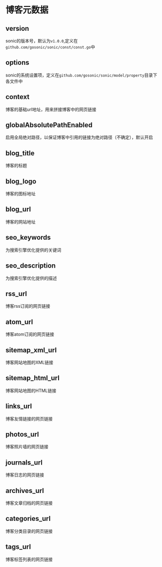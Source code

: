# 博客元数据

## **version**

sonic的版本号，默认为`v1.0.0`,定义在 `github.com/gosonic/sonic/const/const.go`中

## **options**

sonic的系统设置项，定义在`github.com/gosonic/sonic/model/property`目录下各文件中

## **context**

博客的基础url地址，用来拼接博客中的网页链接

## **globalAbsolutePathEnabled**

启用全局绝对路径，以保证博客中引用的链接为绝对路径（不确定），默认开启

## **blog\_title**

博客的标题

## **blog\_logo**

博客的图标地址

## **blog\_url**

博客的网站地址

## **seo\_keywords**

为搜索引擎优化提供的关键词

## **seo\_description**

为搜索引擎优化提供的描述

## **rss\_url**

博客rss订阅的网页链接

## **atom\_url**

博客atom订阅的网页链接

## **sitemap\_xml\_url**

博客网站地图的XML链接

## **sitemap\_html\_url**

博客网站地图的HTML链接

## **links\_url**

博客友情链接的网页链接

## **photos\_url**

博客照片墙的网页链接

## **journals\_url**

博客日志的网页链接

## **archives\_url**

博客文章归档的网页链接

## **categories\_url**

博客分类目录的网页链接

## **tags\_url**

博客标签列表的网页链接
